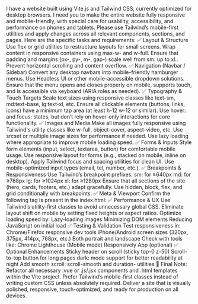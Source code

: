 I have a website built using Vite.js and Tailwind CSS, currently optimized for desktop browsers. I need you to make the entire website fully responsive and mobile-friendly, with special care for usability, accessibility, and performance on phones and tablets.
Please use Tailwind’s mobile-first utilities and apply changes across all relevant components, sections, and pages. Here are the specific tasks and requirements:
✅ Layout & Structure
Use flex or grid utilities to restructure layouts for small screens.
Wrap content in responsive containers using max-w- and w-full.
Ensure that padding and margins (px-, py-, m-, gap-) scale well from sm: up to xl:.
Prevent horizontal scrolling and content overflow.
✅ Navigation (Navbar / Sidebar)
Convert any desktop navbars into mobile-friendly hamburger menus.
Use Headless UI or other mobile-accessible dropdown solutions.
Ensure that the menu opens and closes properly on mobile, supports touch, and is accessible via keyboard (ARIA roles as needed).
✅ Typography & Touch Targets
Scale text sizes using responsive classes like text-sm, md:text-base, lg:text-xl, etc.
Ensure all clickable elements (buttons, links, icons) have a minimum tap area (at least h-12 w-12 or similar).
Use hover: and focus: states, but don’t rely on hover-only interactions for core functionality.
✅ Images and Media
Make all images fully responsive using Tailwind's utility classes like w-full, object-cover, aspect-video, etc.
Use srcset or multiple image sizes for performance if needed.
Use lazy loading where appropriate to improve mobile loading speed.
✅ Forms & Inputs
Style form elements (input, select, textarea, button) for comfortable mobile usage.
Use responsive layout for forms (e.g., stacked on mobile, inline on desktop).
Apply Tailwind focus and spacing utilities for clean UI.
Use mobile-optimized input types (email, tel, number, etc.).
✅ Breakpoints & Responsiveness
Use Tailwind’s breakpoint prefixes:
sm: for ≥640px
md: for ≥768px
lg: for ≥1024px
xl: for ≥1280px
Ensure that all sections of the site (hero, cards, footers, etc.) adapt gracefully.
Use hidden, block, flex, and grid conditionally with breakpoints.
✅ Meta & Viewport
Confirm the following tag is present in the index.html:
<meta name="viewport" content="width=device-width, initial-scale=1" />
✅ Performance & UX
Use Tailwind’s utility-first classes to avoid unnecessary global CSS.
Eliminate layout shift on mobile by setting fixed heights or aspect ratios.
Optimize loading speed by:
Lazy-loading images
Minimizing DOM elements
Reducing JavaScript on initial load
✅ Testing & Validation
Test responsiveness in:
Chrome/Firefox responsive dev tools
iPhone/Android screen sizes (320px, 375px, 414px, 768px, etc.)
Both portrait and landscape
Check with tools like:
Chrome Lighthouse (Mobile mode)
Responsively App (optional)
✅ Optional Enhancements
Sticky header on scroll (sticky top-0 z-50)
Scroll-to-top button for long pages
dark: mode support for better readability at night
Add smooth scroll: scroll-smooth and duration- utilities
🔁 Final Note:
Refactor all necessary .vue or .js/.jsx components and .html templates within the Vite project. Prefer Tailwind’s mobile-first classes instead of writing custom CSS unless absolutely required.
Deliver a site that is visually polished, responsive, touch-optimized, and ready for production on all devices.
